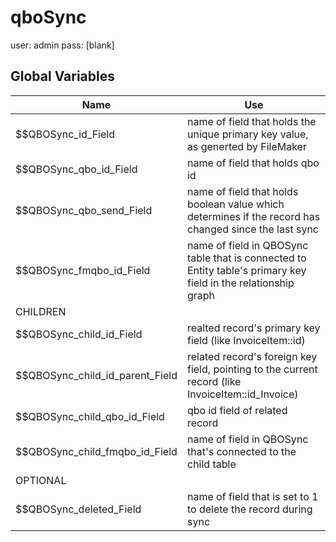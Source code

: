 # qboSync

user: admin
pass: [blank]

## Global Variables

| Name                            | Use
| ----------------------------    | ----
| $$QBOSync_id_Field              | name of field that holds the unique primary key value, as generted by FileMaker
| $$QBOSync_qbo_id_Field          | name of field that holds qbo id
| $$QBOSync_qbo_send_Field        | name of field that holds boolean value which determines if the record has changed since the last sync
| $$QBOSync_fmqbo_id_Field        | name of field in QBOSync table that is connected to Entity table's primary key field in the relationship graph
| CHILDREN
| $$QBOSync_child_id_Field        | realted record's primary key field (like InvoiceItem::id)
| $$QBOSync_child_id_parent_Field | related record's foreign key field, pointing to the current record (like InvoiceItem::id_Invoice)
| $$QBOSync_child_qbo_id_Field    | qbo id field of related record
| $$QBOSync_child_fmqbo_id_Field  | name of field in QBOSync that's connected to the child table
| OPTIONAL
| $$QBOSync_deleted_Field         | name of field that is set to 1 to delete the record during sync
